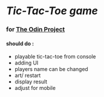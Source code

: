 # *_Tic-Tac-Toe game_*

### for [The Odin Project](https://www.theodinproject.com/)

#### should do :
* playable tic-tac-toe from console
* adding UI
* players name can be changed
* art/ restart
* display result
* adjust for mobile
